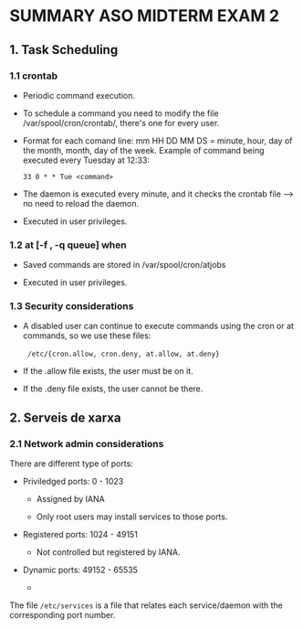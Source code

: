 # SUMMARY ASO MIDTERM EXAM 2

## 1. Task Scheduling

### 1.1 crontab

- Periodic command execution.

- To schedule a command you need to modify the file /var/spool/cron/crontab/<user>, there's one for every user.

- Format for each comand line: mm HH DD MM DS = minute, hour, day of the month, month, day of the week. Example of command being executed every Tuesday at 12:33:
  
  `33 0 * * Tue <command>`

- The daemon is executed every minute, and it checks the crontab file --> no need to reload the daemon.

- Executed in user privileges.

### 1.2 at [-f <file>, -q queue] when

- Saved commands are stored in /var/spool/cron/atjobs

- Executed in user privileges.

### 1.3 Security considerations

- A disabled user can continue to execute commands using the cron or at commands, so we use these files:

        `/etc/{cron.allow, cron.deny, at.allow, at.deny}`

- If the .allow file exists, the user must be on it.

- If the .deny file exists, the user cannot be there.

## 2. Serveis de xarxa

### 2.1 Network admin considerations

There are different type of ports:

- Priviledged ports: 0 - 1023
  
  - Assigned by IANA
  
  - Only root users may install services to those ports.

- Registered ports: 1024 - 49151
  
  - Not controlled but registered by IANA.

- Dynamic ports: 49152 - 65535
  
  - 

The file `/etc/services` is a file that relates each service/daemon with the corresponding port number.
